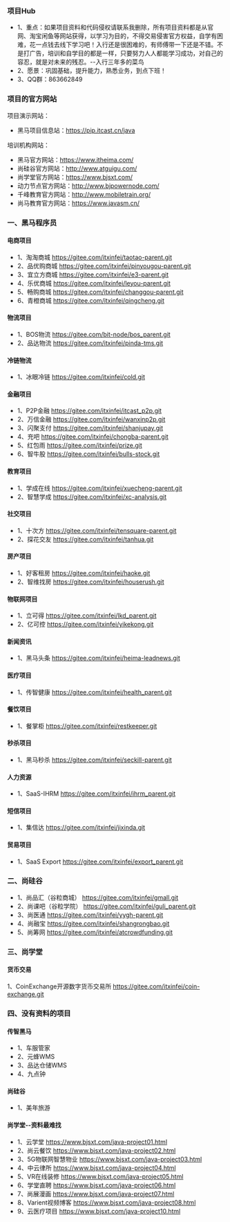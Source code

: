 ### 项目Hub
- 1、重点：如果项目资料和代码侵权请联系我删除，所有项目资料都是从官网、淘宝闲鱼等网站获得，以学习为目的，不得交易侵害官方权益，自学有困难，花一点钱去线下学习吧！入行还是很困难的，有师傅带一下还是不错。不是打广告，培训和自学目的都是一样，只要努力人人都能学习成功，对自己的容忍，就是对未来的残忍。--入行三年多的菜鸟
- 2、愿景：巩固基础，提升能力，熟悉业务，到点下班！
- 3、QQ群：863662849

### 项目的官方网站
项目演示网站：
- 黑马项目信息站：https://pip.itcast.cn/java

培训机构网站：
- 黑马官方网站：https://www.itheima.com/
- 尚硅谷官方网站：http://www.atguigu.com/
- 尚学堂官方网站：https://www.bjsxt.com/
- 动力节点官方网站：http://www.bjpowernode.com/
- 千峰教育官方网站：http://www.mobiletrain.org/
- 尚马教育官方网站：https://www.javasm.cn/

### 一、黑马程序员
#### 电商项目
- 1、淘淘商城
https://gitee.com/itxinfei/taotao-parent.git
- 2、品优购商城
https://gitee.com/itxinfei/pinyougou-parent.git
- 3、宜立方商城
https://gitee.com/itxinfei/e3-parent.git
- 4、乐优商城
https://gitee.com/itxinfei/leyou-parent.git
- 5、畅购商城
https://gitee.com/itxinfei/changgou-parent.git
- 6、青橙商城
https://gitee.com/itxinfei/qingcheng.git
#### 物流项目
- 1、BOS物流
https://gitee.com/bit-node/bos_parent.git
- 2、品达物流
https://gitee.com/itxinfei/pinda-tms.git
#### 冷链物流
- 1、冰眼冷链
https://gitee.com/itxinfei/cold.git
#### 金融项目
- 1、P2P金融
https://gitee.com/itxinfei/itcast_p2p.git
- 2、万信金融
https://gitee.com/itxinfei/wanxinp2p.git
- 3、闪聚支付
https://gitee.com/itxinfei/shanjupay.git
- 4、充吧
https://gitee.com/itxinfei/chongba-parent.git
- 5、红包雨
https://gitee.com/itxinfei/prize.git
- 6、智牛股
https://gitee.com/itxinfei/bulls-stock.git
#### 教育项目
- 1、学成在线
https://gitee.com/itxinfei/xuecheng-parent.git
- 2、智慧学成
https://gitee.com/itxinfei/xc-analysis.git
#### 社交项目
- 1、十次方
https://gitee.com/itxinfei/tensquare-parent.git
- 2、探花交友
https://gitee.com/itxinfei/tanhua.git
#### 房产项目
- 1、好客租房
https://gitee.com/itxinfei/haoke.git
- 2、智维找房
https://gitee.com/itxinfei/houserush.git
#### 物联网项目
- 1、立可得
https://gitee.com/itxinfei/lkd_parent.git
- 2、亿可控
https://gitee.com/itxinfei/yikekong.git
#### 新闻资讯
- 1、黑马头条
https://gitee.com/itxinfei/heima-leadnews.git
#### 医疗项目
- 1、传智健康
https://gitee.com/itxinfei/health_parent.git
#### 餐饮项目
- 1、餐掌柜
https://gitee.com/itxinfei/restkeeper.git
#### 秒杀项目
- 1、黑马秒杀
https://gitee.com/itxinfei/seckill-parent.git
#### 人力资源
- 1、SaaS-IHRM
https://gitee.com/itxinfei/ihrm_parent.git
#### 短信项目
- 1、集信达
https://gitee.com/itxinfei/jixinda.git
#### 贸易项目
- 1、SaaS Export
https://gitee.com/itxinfei/export_parent.git

### 二、尚硅谷
- 1、尚品汇（谷粒商城）
https://gitee.com/itxinfei/gmall.git
- 2、尚课吧（谷粒学院）
https://gitee.com/itxinfei/guli_parent.git
- 3、尚医通
https://gitee.com/itxinfei/yygh-parent.git
- 4、尚融宝
https://gitee.com/itxinfei/shangrongbao.git
- 5、尚筹网
https://gitee.com/itxinfei/atcrowdfunding.git

### 三、尚学堂
#### 货币交易
1、CoinExchange开源数字货币交易所
https://gitee.com/itxinfei/coin-exchange.git

### 四、没有资料的项目
#### 传智黑马
- 1、车服管家
- 2、元蜂WMS
- 3、品达仓储WMS
- 4、九点钟

#### 尚硅谷
- 1、美年旅游


#### 尚学堂--资料最难找
- 1、云学堂
https://www.bjsxt.com/java-project01.html
- 2、尚云餐饮
https://www.bjsxt.com/java-project02.html
- 3、5G物联网智慧物业
https://www.bjsxt.com/java-project03.html
- 4、中云律所 
https://www.bjsxt.com/java-project04.html
- 5、VR在线装修
https://www.bjsxt.com/java-project05.html
- 6、学堂直聘
https://www.bjsxt.com/java-project06.html
- 7、尚展漫画
https://www.bjsxt.com/java-project07.html
- 8、Varient视频博客
https://www.bjsxt.com/java-project08.html
- 9、云医疗项目 
https://www.bjsxt.com/java-project10.html












